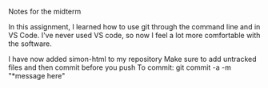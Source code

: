 Notes for the midterm

In this assignment, I learned how to use git through the command line and in VS Code. I've never used VS code, so now I feel
a lot more comfortable with the software. 

I have now added simon-html to my repository
Make sure to add untracked files and then commit before you push
To commit: git commit -a -m "*message here"